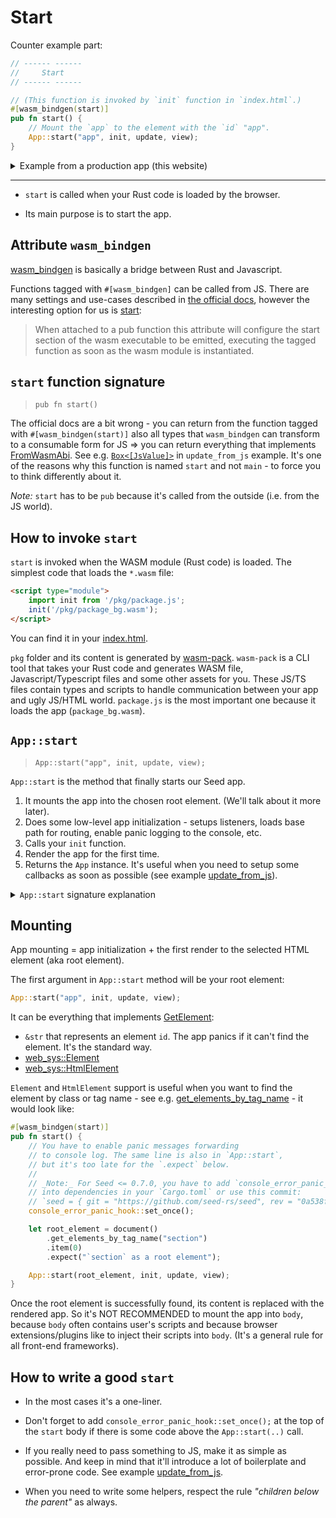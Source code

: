 # Start

Counter example part:

```rust
// ------ ------
//     Start
// ------ ------

// (This function is invoked by `init` function in `index.html`.)
#[wasm_bindgen(start)]
pub fn start() {
    // Mount the `app` to the element with the `id` "app".
    App::start("app", init, update, view);
}
```

<details>
<summary>Example from a production app (this website)</summary>

```rust
#[wasm_bindgen(start)]
pub fn start() {
    App::start("app", init, update, view);
}
```

</details>

---

- `start` is called when your Rust code is loaded by the browser.

- Its main purpose is to start the app.

## Attribute `wasm_bindgen`

[wasm_bindgen](https://rustwasm.github.io/docs/wasm-bindgen/introduction.html) is basically a bridge between Rust and Javascript.

Functions tagged with `#[wasm_bindgen]` can be called from JS. There are many settings and use-cases described in [the official docs](https://rustwasm.github.io/docs/wasm-bindgen/reference/attributes/index.html), however the interesting option for us is [start](https://rustwasm.github.io/docs/wasm-bindgen/reference/attributes/on-rust-exports/start.html):
> When attached to a pub function this attribute will configure the start section of the wasm executable to be emitted, executing the tagged function as soon as the wasm module is instantiated.

## `start` function signature

> `pub fn start()`

The official docs are a bit wrong - you can return from the function tagged with `#[wasm_bindgen(start)]` also all types that `wasm_bindgen` can transform to a consumable form for JS => you can return everything that implements [FromWasmAbi](https://rustwasm.github.io/wasm-bindgen/api/wasm_bindgen/convert/trait.FromWasmAbi.html). See e.g. [`Box<[JsValue]>`](https://github.com/seed-rs/seed/blob/2b134d1de2a8b9aa520d11be6e45eef1e5fcd527/examples/update_from_js/src/lib.rs#L76) in `update_from_js` example. It's one of the reasons why this function is named `start` and not `main` - to force you to think differently about it.

_Note:_ `start` has to be `pub` because it's called from the outside (i.e. from the JS world).

## How to invoke `start`

`start` is invoked when the WASM module (Rust code) is loaded. The simplest code that loads the `*.wasm` file:
```html
<script type="module">
    import init from '/pkg/package.js';
    init('/pkg/package_bg.wasm');
</script>
```
You can find it in your [index.html](https://github.com/MartinKavik/seed-app-counter/blob/master/index.html).

`pkg` folder and its content is generated by [wasm-pack](https://rustwasm.github.io/docs/wasm-pack/introduction.html). `wasm-pack` is a CLI tool that takes your Rust code and generates WASM file, Javascript/Typescript files and some other assets for you. These JS/TS files contain types and scripts to handle communication between your app and ugly JS/HTML world.
`package.js` is the most important one because it loads the app (`package_bg.wasm`).

## `App::start`

> `App::start("app", init, update, view);`

`App::start` is the method that finally starts our Seed app. 
1. It mounts the app into the chosen root element. (We'll talk about it more later).
1. Does some low-level app initialization - setups listeners, loads base path for routing, enable panic logging to the console, etc.
1. Calls your `init` function.
1. Render the app for the first time.
1. Returns the `App` instance. It's useful when you need to setup some callbacks as soon as possible (see example [update_from_js](https://github.com/seed-rs/seed/blob/2b134d1de2a8b9aa520d11be6e45eef1e5fcd527/examples/update_from_js/src/lib.rs#L77-L79)).

<details>
<summary><code>App::start</code> signature explanation</summary>

I can imagine `App::start` signature could be difficult to grasp for beginners so there is an explanation. Commented code from Seed's [app.rs](https://github.com/seed-rs/seed/blob/2b134d1de2a8b9aa520d11be6e45eef1e5fcd527/src/app.rs):

```rust
// `App` has generic type parameters `Ms`, `Mdl` and `INodes`.
// `Ms` represents your `Msg`, `Mdl` your `Model` 
// and `INodes` the output value from your `view`. 
impl<Ms, Mdl, INodes> App<Ms, Mdl, INodes>

// We use `where` for better readability. An alternative would be:
// `impl<Ms, Mdl, INodes: IntoNodes<Ms> + 'static> App<Ms, Mdl, INodes>`
where

    // The most of things has to be `'static` because it mitigates 
    // the most of lifetime pains for Seed users but primarily we can't pass 
    // references into JS closures - and we need JS closures a lot,
    // especially in the Seed's core for all listeners and similar stuff.
    //
    // _Note_: I had problems to understand what is `'static` 
    // when I was learning Rust => it DOESN'T mean that the value is in memory 
    // for the entire program/app lifetime. It means it's in memory 
    // as long as necessary and we can pass it as we want
    // and we can store it inside structs without problems - in other words: 
    // it's basically everything, except references. 
    // There are only 2 exceptions:
    // 1. `&'static str` (aka string literals) - they are hardcoded strings
    // in your binary so you don't have to do any runtime memory allocations.
    // 2. `static NUM: i32 = 18;` - static global values. They live 
    // for the entire app lifetime.
    INodes: IntoNodes<Ms> + 'static,
{
    pub fn start(

        // You have to pass something that implements trait `GetElement` as `root_element`.
        // `impl` just hides the concrete type so it often makes the code MUCH more readable
        // and you don't have to introduce generic type parameters. 
        // (More about `GetElement` later.)
        root_element: impl GetElement,

        // There is `impl FnOnce` instead of `fn` so you can pass also a closure as `init`:
        // `App::start("app", |_, _| Model::default(), update, view)`
        //
        // It's `FnOnce + 'static` so the closure can close almost everything:
        // `let something = Everything::new();`
        // `App::start("app", move |_, _| Model { data: something }, update, view)`
        //
        // `OrdersContainer<..>` is a concrete type that implements `Orders`.
        // _Note:_ You shouldn't use `OrdersContainer` directly in your code.
        init: impl FnOnce(Url, &mut OrdersContainer<Ms, Mdl, INodes>) -> Mdl + 'static,

        // `update` is also `FnOnce` although it should be `Fn` because it's called multiple times.
        // There is a little trick: It also implements trait `Clone`, 
        // so it can be "casted" to `Fn` under the hood with the code like:
        // `let i_am_Fn = |argument| i_am_FnOnce.clone()(argument)`
        // That way both the compiler and users are happy - compiler is ok with multiple calls,
        // and `FnOnce + Clone` is the most convenient API for users. 
        // _Note:_ `Clone` is cheap because in the most cases `update` 
        // is `fn` that always implements `Copy` (`Copy` is just a mark for cheap `Clone`). 
        update: impl FnOnce(Ms, &mut Mdl, &mut OrdersContainer<Ms, Mdl, INodes>) + Clone + 'static,
        
        // Rust compiler isn't (yet?) able to compile `impl` in some places 
        // so we have to use generic type parameter `INodes` here.
        view: impl FnOnce(&Mdl) -> INodes + Clone + 'static,

        // `Self` represents `App<...>`.
    ) -> Self { ...
```

</details>

## Mounting

App mounting = app initialization + the first render to the selected HTML element (aka root element).

The first argument in `App::start` method will be your root element:
```rust
App::start("app", init, update, view);
```
It can be everything that implements [GetElement](https://github.com/seed-rs/seed/blob/2b134d1de2a8b9aa520d11be6e45eef1e5fcd527/src/app/get_element.rs):
- `&str` that represents an element `id`. The app panics if it can't find the element. It's the standard way.
- [web_sys::Element](https://rustwasm.github.io/wasm-bindgen/api/web_sys/struct.Element.html)
- [web_sys::HtmlElement](https://rustwasm.github.io/wasm-bindgen/api/web_sys/struct.HtmlElement.html)

`Element` and `HtmlElement` support is useful when you want to find the element by class or tag name - see e.g. [get_elements_by_tag_name](https://rustwasm.github.io/wasm-bindgen/api/web_sys/struct.Document.html#method.get_elements_by_tag_name) - it would look like:
```rust
#[wasm_bindgen(start)]
pub fn start() {
    // You have to enable panic messages forwarding
    // to console log. The same line is also in `App::start`,
    // but it's too late for the `.expect` below.
    //
    // _Note:_ For Seed <= 0.7.0, you have to add `console_error_panic_hook`
    // into dependencies in your `Cargo.toml` or use this commit:
    // `seed = { git = "https://github.com/seed-rs/seed", rev = "0a538f0" }`
    console_error_panic_hook::set_once();

    let root_element = document()
        .get_elements_by_tag_name("section")
        .item(0)
        .expect("`section` as a root element");

    App::start(root_element, init, update, view);
}

```

Once the root element is successfully found, its content is replaced with the rendered app. So it's NOT RECOMMENDED to mount the app into `body`, because `body` often contains user's scripts and because browser extensions/plugins like to inject their scripts into `body`. (It's a general rule for all front-end frameworks).


## How to write a good `start`

- In the most cases it's a one-liner.

- Don't forget to add `console_error_panic_hook::set_once();` at the top of the `start` body if there is some code above the `App::start(..)` call.

- If you really need to pass something to JS, make it as simple as possible. And keep in mind that it'll introduce a lot of boilerplate and error-prone code. See example [update_from_js](https://github.com/seed-rs/seed/tree/2b134d1de2a8b9aa520d11be6e45eef1e5fcd527/examples/update_from_js).

- When you need to write some helpers, respect the rule *"children below the parent"* as always.


